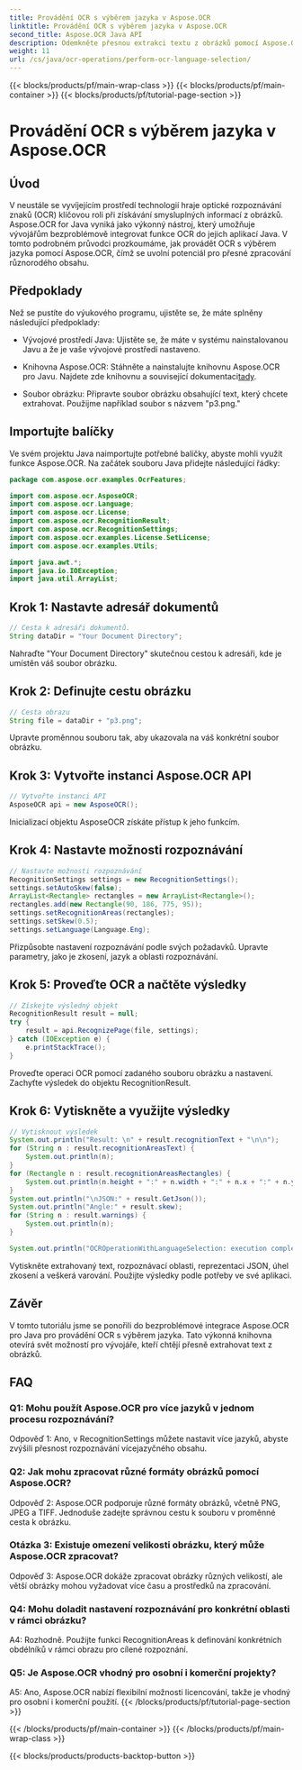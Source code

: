 ```yaml
---
title: Provádění OCR s výběrem jazyka v Aspose.OCR
linktitle: Provádění OCR s výběrem jazyka v Aspose.OCR
second_title: Aspose.OCR Java API
description: Odemkněte přesnou extrakci textu z obrázků pomocí Aspose.OCR pro Java. Postupujte podle našeho podrobného průvodce pro přesné OCR s výběrem jazyka.
weight: 11
url: /cs/java/ocr-operations/perform-ocr-language-selection/
---
```


{{< blocks/products/pf/main-wrap-class >}}
{{< blocks/products/pf/main-container >}}
{{< blocks/products/pf/tutorial-page-section >}}

# Provádění OCR s výběrem jazyka v Aspose.OCR

## Úvod

V neustále se vyvíjejícím prostředí technologií hraje optické rozpoznávání znaků (OCR) klíčovou roli při získávání smysluplných informací z obrázků. Aspose.OCR for Java vyniká jako výkonný nástroj, který umožňuje vývojářům bezproblémově integrovat funkce OCR do jejich aplikací Java. V tomto podrobném průvodci prozkoumáme, jak provádět OCR s výběrem jazyka pomocí Aspose.OCR, čímž se uvolní potenciál pro přesné zpracování různorodého obsahu.

## Předpoklady

Než se pustíte do výukového programu, ujistěte se, že máte splněny následující předpoklady:

- Vývojové prostředí Java: Ujistěte se, že máte v systému nainstalovanou Javu a že je vaše vývojové prostředí nastaveno.

-  Knihovna Aspose.OCR: Stáhněte a nainstalujte knihovnu Aspose.OCR pro Javu. Najdete zde knihovnu a související dokumentaci[tady](https://reference.aspose.com/ocr/java/).

- Soubor obrázku: Připravte soubor obrázku obsahující text, který chcete extrahovat. Použijme například soubor s názvem "p3.png."

## Importujte balíčky

Ve svém projektu Java naimportujte potřebné balíčky, abyste mohli využít funkce Aspose.OCR. Na začátek souboru Java přidejte následující řádky:

```java
package com.aspose.ocr.examples.OcrFeatures;

import com.aspose.ocr.AsposeOCR;
import com.aspose.ocr.Language;
import com.aspose.ocr.License;
import com.aspose.ocr.RecognitionResult;
import com.aspose.ocr.RecognitionSettings;
import com.aspose.ocr.examples.License.SetLicense;
import com.aspose.ocr.examples.Utils;

import java.awt.*;
import java.io.IOException;
import java.util.ArrayList;
```

## Krok 1: Nastavte adresář dokumentů

```java
// Cesta k adresáři dokumentů.
String dataDir = "Your Document Directory";
```

Nahraďte "Your Document Directory" skutečnou cestou k adresáři, kde je umístěn váš soubor obrázku.

## Krok 2: Definujte cestu obrázku

```java
// Cesta obrazu
String file = dataDir + "p3.png";
```

Upravte proměnnou souboru tak, aby ukazovala na váš konkrétní soubor obrázku.

## Krok 3: Vytvořte instanci Aspose.OCR API

```java
// Vytvořte instanci API
AsposeOCR api = new AsposeOCR();
```

Inicializací objektu AsposeOCR získáte přístup k jeho funkcím.

## Krok 4: Nastavte možnosti rozpoznávání

```java
// Nastavte možnosti rozpoznávání
RecognitionSettings settings = new RecognitionSettings();
settings.setAutoSkew(false);
ArrayList<Rectangle> rectangles = new ArrayList<Rectangle>();
rectangles.add(new Rectangle(90, 186, 775, 95));
settings.setRecognitionAreas(rectangles);
settings.setSkew(0.5);
settings.setLanguage(Language.Eng);
```

Přizpůsobte nastavení rozpoznávání podle svých požadavků. Upravte parametry, jako je zkosení, jazyk a oblasti rozpoznávání.

## Krok 5: Proveďte OCR a načtěte výsledky

```java
// Získejte výsledný objekt
RecognitionResult result = null;
try {
    result = api.RecognizePage(file, settings);
} catch (IOException e) {
    e.printStackTrace();
}
```

Proveďte operaci OCR pomocí zadaného souboru obrázku a nastavení. Zachyťte výsledek do objektu RecognitionResult.

## Krok 6: Vytiskněte a využijte výsledky

```java
// Vytisknout výsledek
System.out.println("Result: \n" + result.recognitionText + "\n\n");
for (String n : result.recognitionAreasText) {
    System.out.println(n);
}
for (Rectangle n : result.recognitionAreasRectangles) {
    System.out.println(n.height + ":" + n.width + ":" + n.x + ":" + n.y);
}
System.out.println("\nJSON:" + result.GetJson());
System.out.println("Angle:" + result.skew);
for (String n : result.warnings) {
    System.out.println(n);
}

System.out.println("OCROperationWithLanguageSelection: execution complete");
```

Vytiskněte extrahovaný text, rozpoznávací oblasti, reprezentaci JSON, úhel zkosení a veškerá varování. Použijte výsledky podle potřeby ve své aplikaci.

## Závěr

V tomto tutoriálu jsme se ponořili do bezproblémové integrace Aspose.OCR pro Java pro provádění OCR s výběrem jazyka. Tato výkonná knihovna otevírá svět možností pro vývojáře, kteří chtějí přesně extrahovat text z obrázků.

## FAQ

### Q1: Mohu použít Aspose.OCR pro více jazyků v jednom procesu rozpoznávání?

Odpověď 1: Ano, v RecognitionSettings můžete nastavit více jazyků, abyste zvýšili přesnost rozpoznávání vícejazyčného obsahu.

### Q2: Jak mohu zpracovat různé formáty obrázků pomocí Aspose.OCR?

Odpověď 2: Aspose.OCR podporuje různé formáty obrázků, včetně PNG, JPEG a TIFF. Jednoduše zadejte správnou cestu k souboru v proměnné cesta k obrázku.

### Otázka 3: Existuje omezení velikosti obrázku, který může Aspose.OCR zpracovat?

Odpověď 3: Aspose.OCR dokáže zpracovat obrázky různých velikostí, ale větší obrázky mohou vyžadovat více času a prostředků na zpracování.

### Q4: Mohu doladit nastavení rozpoznávání pro konkrétní oblasti v rámci obrázku?

A4: Rozhodně. Použijte funkci RecognitionAreas k definování konkrétních obdélníků v rámci obrazu pro cílené rozpoznání.

### Q5: Je Aspose.OCR vhodný pro osobní i komerční projekty?

A5: Ano, Aspose.OCR nabízí flexibilní možnosti licencování, takže je vhodný pro osobní i komerční použití.
{{< /blocks/products/pf/tutorial-page-section >}}

{{< /blocks/products/pf/main-container >}}
{{< /blocks/products/pf/main-wrap-class >}}

{{< blocks/products/products-backtop-button >}}
